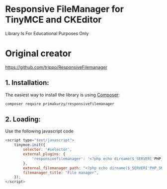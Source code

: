 # Responsive FileManager for TinyMCE and CKEditor

Library Is For Educational Purposes Only

# Original creator

https://github.com/trippo/ResponsiveFilemanager

## 1. Installation:

The easiest way to install the library is using [Composer](https://getcomposer.org/):

```sh
composer require primakurzy/responsivefilemanager
```


## 2. Loading:

Use the following javascript code

```javascript
<script type="text/javascript">
	tinymce.init({
		selector: '#selector',
		external_plugins: {
			'responsivefilemanager': '<?php echo dirname($_SERVER['PHP_SELF']); ?>/vendor/primakurzy/responsivefilemanager/tinymce/plugins/responsivefilemanager/plugin.min.js',
		},
		external_filemanager_path: "<?php echo dirname($_SERVER['PHP_SELF']); ?>/vendor/primakurzy/responsivefilemanager/filemanager/",
		filemanager_title: "File manager",
	});
</script>
```
